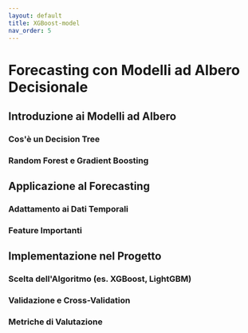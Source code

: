 ```yaml
---
layout: default
title: XGBoost-model
nav_order: 5
---
```


# Forecasting con Modelli ad Albero Decisionale

## Introduzione ai Modelli ad Albero

### Cos'è un Decision Tree
### Random Forest e Gradient Boosting

## Applicazione al Forecasting

### Adattamento ai Dati Temporali
### Feature Importanti

## Implementazione nel Progetto

### Scelta dell'Algoritmo (es. XGBoost, LightGBM)
### Validazione e Cross-Validation
### Metriche di Valutazione
